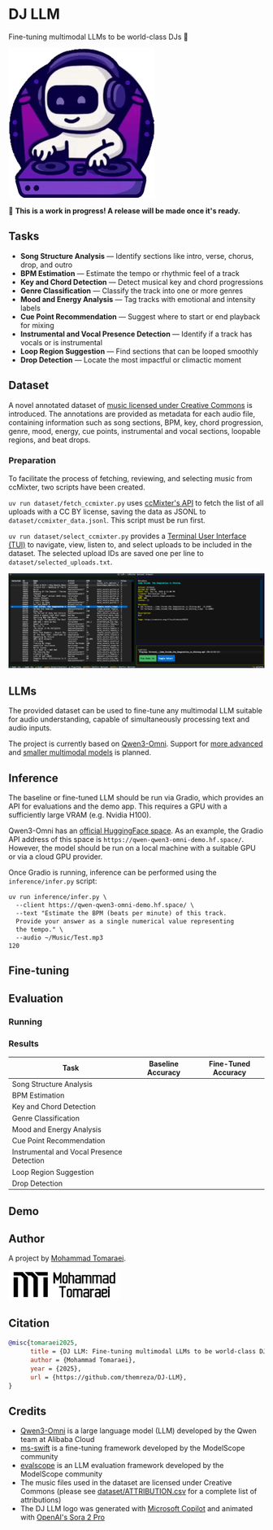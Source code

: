 # DJ LLM

Fine-tuning multimodal LLMs to be world-class DJs 🎵

![](assets/images/dj-llm.gif)

🚧 **This is a work in progress! A release will be made once it's ready.**

## Tasks

- **Song Structure Analysis** — Identify sections like intro, verse, chorus, drop, and outro  
- **BPM Estimation** — Estimate the tempo or rhythmic feel of a track  
- **Key and Chord Detection** — Detect musical key and chord progressions  
- **Genre Classification** — Classify the track into one or more genres  
- **Mood and Energy Analysis** — Tag tracks with emotional and intensity labels
- **Cue Point Recommendation** — Suggest where to start or end playback for mixing  
- **Instrumental and Vocal Presence Detection** — Identify if a track has vocals or is instrumental  
- **Loop Region Suggestion** — Find sections that can be looped smoothly  
- **Drop Detection** — Locate the most impactful or climactic moment  

## Dataset

A novel annotated dataset of [music licensed under Creative Commons](https://ccmixter.org) is introduced. The annotations are provided as metadata for each audio file, containing information such as song sections, BPM, key, chord progression, genre, mood, energy, cue points, instrumental and vocal sections, loopable regions, and beat drops.

### Preparation

To facilitate the process of fetching, reviewing, and selecting music from ccMixter, two scripts have been created. 

`uv run dataset/fetch_ccmixter.py` uses [ccMixter's API](https://ccmixter.org/query-api) to fetch the list of all uploads with a CC BY license, saving the data as JSONL to `dataset/ccmixter_data.jsonl`. This script must be run first.

`uv run dataset/select_ccmixter.py` provides a [Terminal User Interface (TUI)](https://github.com/Textualize/textual) to navigate, view, listen to, and select uploads to be included in the dataset. The selected upload IDs are saved one per line to `dataset/selected_uploads.txt`.

![](assets/images/ccmixter-browser.png)

## LLMs

The provided dataset can be used to fine-tune any multimodal LLM suitable for audio understanding, capable of simultaneously processing text and audio inputs.

The project is currently based on [Qwen3-Omni](https://github.com/QwenLM/Qwen3-Omni). Support for [more advanced](https://github.com/BradyFU/Awesome-Multimodal-Large-Language-Models) and [smaller multimodal models](https://github.com/stevelaskaridis/awesome-mobile-llm) is planned.

## Inference

The baseline or fine-tuned LLM should be run via Gradio, which provides an API for evaluations and the demo app. This requires a GPU with a sufficiently large VRAM (e.g. Nvidia H100).

Qwen3-Omni has an [official HuggingFace space](https://huggingface.co/spaces/Qwen/Qwen3-Omni-Demo). As an example, the Gradio API address of this space is `https://qwen-qwen3-omni-demo.hf.space/`. However, the model should be run on a local machine with a suitable GPU or via a cloud GPU provider.

Once Gradio is running, inference can be performed using the `inference/infer.py` script:

```
uv run inference/infer.py \
  --client https://qwen-qwen3-omni-demo.hf.space/ \
  --text "Estimate the BPM (beats per minute) of this track. 
  Provide your answer as a single numerical value representing 
  the tempo." \
  --audio ~/Music/Test.mp3
120
```

## Fine-tuning

## Evaluation

### Running

### Results

| Task                                      | Baseline Accuracy | Fine-Tuned Accuracy |
|------------------------------------------|-------------------|---------------------|
| Song Structure Analysis                  |                   |                     |
| BPM Estimation                           |                   |                     |
| Key and Chord Detection                  |                   |                     |
| Genre Classification                     |                   |                     |
| Mood and Energy Analysis                 |                   |                     |
| Cue Point Recommendation                 |                   |                     |
| Instrumental and Vocal Presence Detection|                   |                     |
| Loop Region Suggestion                   |                   |                     |
| Drop Detection                           |                   |                     |

## Demo

## Author

A project by [Mohammad Tomaraei](https://www.linkedin.com/in/tomaraei/).

![](assets/images/mt.png)

## Citation

```bibtex
@misc{tomaraei2025,
      title = {DJ LLM: Fine-tuning multimodal LLMs to be world-class DJs},
      author = {Mohammad Tomaraei},
      year = {2025},
      url = {https://github.com/themreza/DJ-LLM},
}
```

## Credits

* [Qwen3-Omni](https://github.com/QwenLM/Qwen3-Omni) is a large language model (LLM) developed by the Qwen team at Alibaba Cloud
* [ms-swift](https://github.com/modelscope/ms-swift) is a fine-tuning framework developed by the ModelScope community
* [evalscope](https://github.com/modelscope/evalscope) is an LLM evaluation framework developed by the ModelScope community
* The music files used in the dataset are licensed under Creative Commons (please see [dataset/ATTRIBUTION.csv](dataset/ATTRIBUTION.md) for a complete list of attributions)
* The DJ LLM logo was generated with [Microsoft Copilot](https://copilot.microsoft.com/) and animated with [OpenAI's Sora 2 Pro](https://platform.openai.com/docs/models/sora-2-pro)